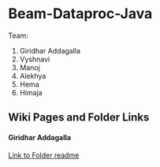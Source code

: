 # Beam-Dataproc-Java

Team:
 1. Giridhar Addagalla
 2. Vyshnavi
 3. Manoj
 4. Alekhya
 5. Hema
 6. Himaja

 ## Wiki Pages and Folder Links

 #### Giridhar Addagalla
  [Link to Folder readme]()
